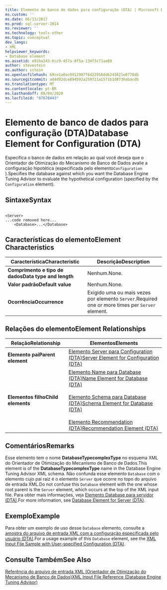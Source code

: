 ```yaml
---
title: Elemento de banco de dados para configuração (DTA) | Microsoft Docs
ms.custom: ''
ms.date: 06/13/2017
ms.prod: sql-server-2014
ms.reviewer: ''
ms.technology: tools-other
ms.topic: conceptual
dev_langs:
- XML
helpviewer_keywords:
- Database element
ms.assetid: e91ba243-6cc9-457a-8f5a-134f3c71ae69
author: stevestein
ms.author: sstein
ms.openlocfilehash: 69ce1a0ac9912907f6d22916dd6243621e0778db
ms.sourcegitcommit: ad4d92dce894592a259721a1571b1d8736abacdb
ms.translationtype: MT
ms.contentlocale: pt-BR
ms.lasthandoff: 08/04/2020
ms.locfileid: "87678443"
---
```

# <a name="database-element-for-configuration-dta"></a><span data-ttu-id="a5aaa-102">Elemento de banco de dados para configuração (DTA)</span><span class="sxs-lookup"><span data-stu-id="a5aaa-102">Database Element for Configuration (DTA)</span></span>
  <span data-ttu-id="a5aaa-103">Especifica o banco de dados em relação ao qual você deseja que o Orientador de Otimização do Mecanismo de Banco de Dados avalie a configuração hipotética (especificada pelo elemento`Configuration` ).</span><span class="sxs-lookup"><span data-stu-id="a5aaa-103">Specifies the database against which you want the Database Engine Tuning Advisor to evaluate the hypothetical configuration (specified by the `Configuration` element).</span></span>  
  
## <a name="syntax"></a><span data-ttu-id="a5aaa-104">Sintaxe</span><span class="sxs-lookup"><span data-stu-id="a5aaa-104">Syntax</span></span>  
  
```  
  
<Server>  
...code removed here...  
    <Database>...</Database>  
```  
  
## <a name="element-characteristics"></a><span data-ttu-id="a5aaa-105">Características do elemento</span><span class="sxs-lookup"><span data-stu-id="a5aaa-105">Element Characteristics</span></span>  
  
|<span data-ttu-id="a5aaa-106">Característica</span><span class="sxs-lookup"><span data-stu-id="a5aaa-106">Characteristic</span></span>|<span data-ttu-id="a5aaa-107">Descrição</span><span class="sxs-lookup"><span data-stu-id="a5aaa-107">Description</span></span>|  
|--------------------|-----------------|  
|<span data-ttu-id="a5aaa-108">**Comprimento e tipo de dados**</span><span class="sxs-lookup"><span data-stu-id="a5aaa-108">**Data type and length**</span></span>|<span data-ttu-id="a5aaa-109">Nenhum.</span><span class="sxs-lookup"><span data-stu-id="a5aaa-109">None.</span></span>|  
|<span data-ttu-id="a5aaa-110">**Valor padrão**</span><span class="sxs-lookup"><span data-stu-id="a5aaa-110">**Default value**</span></span>|<span data-ttu-id="a5aaa-111">Nenhum.</span><span class="sxs-lookup"><span data-stu-id="a5aaa-111">None.</span></span>|  
|<span data-ttu-id="a5aaa-112">**Ocorrência**</span><span class="sxs-lookup"><span data-stu-id="a5aaa-112">**Occurrence**</span></span>|<span data-ttu-id="a5aaa-113">Exigido uma ou mais vezes por elemento `Server`.</span><span class="sxs-lookup"><span data-stu-id="a5aaa-113">Required one or more times per `Server` element.</span></span>|  
  
## <a name="element-relationships"></a><span data-ttu-id="a5aaa-114">Relações do elemento</span><span class="sxs-lookup"><span data-stu-id="a5aaa-114">Element Relationships</span></span>  
  
|<span data-ttu-id="a5aaa-115">Relação</span><span class="sxs-lookup"><span data-stu-id="a5aaa-115">Relationship</span></span>|<span data-ttu-id="a5aaa-116">Elementos</span><span class="sxs-lookup"><span data-stu-id="a5aaa-116">Elements</span></span>|  
|------------------|--------------|  
|<span data-ttu-id="a5aaa-117">**Elemento pai**</span><span class="sxs-lookup"><span data-stu-id="a5aaa-117">**Parent element**</span></span>|[<span data-ttu-id="a5aaa-118">Elemento Server para Configuration &#40;DTA&#41;</span><span class="sxs-lookup"><span data-stu-id="a5aaa-118">Server Element for Configuration &#40;DTA&#41;</span></span>](server-element-for-configuration-dta.md)|  
|<span data-ttu-id="a5aaa-119">**Elementos filho**</span><span class="sxs-lookup"><span data-stu-id="a5aaa-119">**Child elements**</span></span>|[<span data-ttu-id="a5aaa-120">Elemento Name para Database &#40;DTA&#41;</span><span class="sxs-lookup"><span data-stu-id="a5aaa-120">Name Element for Database &#40;DTA&#41;</span></span>](name-element-for-database-dta.md)<br /><br /> [<span data-ttu-id="a5aaa-121">Elemento Schema para Database &#40;DTA&#41;</span><span class="sxs-lookup"><span data-stu-id="a5aaa-121">Schema Element for Database &#40;DTA&#41;</span></span>](schema-element-for-database-dta.md)<br /><br /> [<span data-ttu-id="a5aaa-122">Elemento Recommendation &#40;DTA&#41;</span><span class="sxs-lookup"><span data-stu-id="a5aaa-122">Recommendation Element &#40;DTA&#41;</span></span>](recommendation-element-dta.md)|  
  
## <a name="remarks"></a><span data-ttu-id="a5aaa-123">Comentários</span><span class="sxs-lookup"><span data-stu-id="a5aaa-123">Remarks</span></span>  
 <span data-ttu-id="a5aaa-124">Esse elemento tem o nome **DatabaseTypecomplexType** no esquema XML do Orientador de Otimização do Mecanismo de Banco de Dados.</span><span class="sxs-lookup"><span data-stu-id="a5aaa-124">This element is of the **DatabaseTypecomplexType** name in the Database Engine Tuning Advisor XML schema.</span></span> <span data-ttu-id="a5aaa-125">Não confunda esse elemento `Database` com o elemento cujo pai raiz é o elemento `Server` que ocorre no topo do arquivo de entrada XML.</span><span class="sxs-lookup"><span data-stu-id="a5aaa-125">Do not confuse this `Database` element with the one whose root parent is the `Server` element, which occurs at the top of the XML input file.</span></span> <span data-ttu-id="a5aaa-126">Para obter mais informações, veja [Elemento Database para servidor &#40;DTA&#41;](database-element-for-server-dta.md).</span><span class="sxs-lookup"><span data-stu-id="a5aaa-126">For more information, see [Database Element for Server &#40;DTA&#41;](database-element-for-server-dta.md).</span></span>  
  
## <a name="example"></a><span data-ttu-id="a5aaa-127">Exemplo</span><span class="sxs-lookup"><span data-stu-id="a5aaa-127">Example</span></span>  
 <span data-ttu-id="a5aaa-128">Para obter um exemplo de uso desse `Database` elemento, consulte a [amostra do arquivo de entrada XML com a configuração especificada pelo usuário &#40;DTA&#41;](xml-input-file-sample-with-user-specified-configuration-dta.md).</span><span class="sxs-lookup"><span data-stu-id="a5aaa-128">For a usage example of this `Database` element, see the [XML Input File Sample with User-specified Configuration &#40;DTA&#41;](xml-input-file-sample-with-user-specified-configuration-dta.md).</span></span>  
  
## <a name="see-also"></a><span data-ttu-id="a5aaa-129">Consulte Também</span><span class="sxs-lookup"><span data-stu-id="a5aaa-129">See Also</span></span>  
 [<span data-ttu-id="a5aaa-130">Referência do arquivo de entrada XML &#40;Orientador de Otimização do Mecanismo de Banco de Dados&#41;</span><span class="sxs-lookup"><span data-stu-id="a5aaa-130">XML Input File Reference &#40;Database Engine Tuning Advisor&#41;</span></span>](xml-input-file-reference-database-engine-tuning-advisor.md)  
  
  
